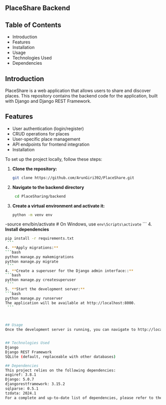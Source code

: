## PlaceShare Backend

## Table of Contents
- Introduction
- Features
- Installation
- Usage
- Technologies Used
- Dependencies

## Introduction

PlaceShare is a web application that allows users to share and discover places. This repository contains the backend code for the application, built with Django and Django REST Framework.

## Features
- User authentication (login/register)
- CRUD operations for places
- User-specific place management
- API endpoints for frontend integration
- Installation

To set up the project locally, follow these steps:


1. **Clone the repository:**
     ```bash
    git clone https://github.com/ArunGiri392/PlaceShare.git
    ```

2. **Navigate to the backend directory**
   ```bash
    cd PlaceSharing/backend
    ```

3. **Create a virtual environment and activate it:**
   ```bash
   python -m venv env
-source env/bin/activate  # On Windows, use `env\Scripts\activate`
    ```
4. **Install dependencies**
   ```bash
   pip install -r requirements.txt
    ```
4. **Apply migrations:**
   ```bash
   python manage.py makemigrations
   python manage.py migrate
    ```
4. **Create a superuser for the Django admin interface::**
   ```bash
   python manage.py createsuperuser
    ```
5. **Start the development server:**
   ```bash
   python manage.py runserver
   The application will be available at http://localhost:8000.
    ```



## Usage
Once the development server is running, you can navigate to http://localhost:8000/admin to access the Django admin interface. Use the superuser credentials you created to log in. You can manage users and places through the admin interface or by using the provided API endpoints.


## Technologies Used
Django
Django REST Framework
SQLite (default, replaceable with other databases)

## Dependencies
This project relies on the following dependencies:
asgiref: 3.8.1
Django: 5.0.7
djangorestframework: 3.15.2
sqlparse: 0.5.1
tzdata: 2024.1
For a complete and up-to-date list of dependencies, please refer to the requirements.txt file.
